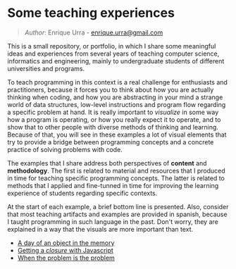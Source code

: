 # Some teaching experiences
> *Author*: Enrique Urra - enrique.urra@gmail.com

This is a small repository, or portfolio, in which I share some meaningful ideas and experiences from several years of teaching computer science, informatics and engineering, mainly to undergraduate students of different universities and programs. 

To teach programming in this context is a real challenge for enthusiasts and practitioners, because it forces you to think about how you are actually thinking when coding, and how you are abstracting in your mind a strange world of data structures, low-level instructions and program flow regarding a specific problem at hand. It is really important to *visualize* in some way how a program is operating, or how you really expect it to operate, and to show that to other people with diverse methods of thinking and learning. Because of that, you will see in these examples a lot of visual elements that try to provide a bridge between programming concepts and a concrete practice of solving problems with code.

The examples that I share address both perspectives of **content** and **methodology**. The first is related to material and resources that I produced in time for teaching specific programming concepts. The latter is related to methods that I applied and fine-tunned in time for improving the learning experience of students regarding specific contexts.

At the start of each example, a brief bottom line is presented. Also, consider that most teaching artifacts and examples are provided in spanish, because I taught programming in such language in the past. Don't worry, they are explained in a way that the visuals are more important than text.

- [A day of an object in the memory](oo/)
- [Getting a *closure* with Javascript](js/)
- [When the problem is the problem](csp/)